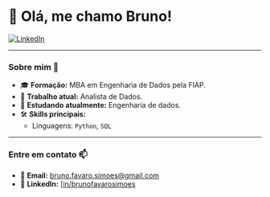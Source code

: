 # 🌟 Olá, me chamo Bruno! 

[![LinkedIn](https://img.shields.io/badge/LinkedIn-blue?logo=linkedin&logoColor=white&style=flat-square)]([https://www.linkedin.com/in/seu-perfil](https://www.linkedin.com/in/brunofavarosimoes/)) 

---

### Sobre mim 👋

- 🎓 **Formação:** MBA em Engenharia de Dados pela FIAP.
- 💼 **Trabalho atual:** Analista de Dados.
- 🌱 **Estudando atualmente:** Engenharia de dados.
- 🛠️ **Skills principais:** 
  - Linguagens: `Python`, `SQL`

---

### Entre em contato 📫

- 📧 **Email:** [bruno.favaro.simoes@gmail.com](mailto:bruno.favaro.simoes@gmail.com)
- 💬 **LinkedIn:** [[in/brunofavarosimoes]([https://www.linkedin.com/in/seu-perfil](https://www.linkedin.com/in/brunofavarosimoes/)](https://img.shields.io/badge/LinkedIn-blue?logo=linkedin&logoColor=white&style=flat-square)]([https://www.linkedin.com/in/seu-perfil](https://www.linkedin.com/in/brunofavarosimoes/)))
